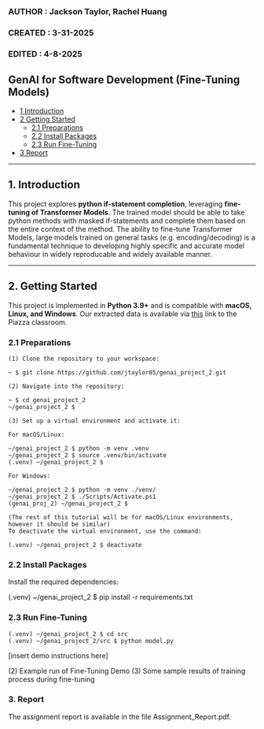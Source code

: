##
### AUTHOR   : Jackson Taylor, Rachel Huang
### CREATED  : 3-31-2025
### EDITED   : 4-8-2025
##

## GenAI for Software Development (Fine-Tuning Models)

* [1 Introduction](#1-introduction)  
* [2 Getting Started](#2-getting-started)  
  * [2.1 Preparations](#21-preparations)  
  * [2.2 Install Packages](#22-install-packages)  
  * [2.3 Run Fine-Tuning](#23-run-fine-tuning)  
* [3 Report](#3-report)  

---

## **1. Introduction**  
This project explores **python if-statement completion**, leveraging **fine-tuning of Transformer Models**. The trained model should be able to take python methods with masked if-statements and complete them based on the entire context of the method. The ability to fine-tune Transformer Models, large models trained on general tasks (e.g. encoding/decoding) is a fundamental technique to developing highly specific and accurate model behaviour in widely reproducable and widely available manner.

---

## **2. Getting Started**  

This project is implemented in **Python 3.9+** and is compatible with **macOS, Linux, and Windows**. Our extracted data is available via [this](https://piazza.com/class_profile/get_resource/m5yv2dhoopb363/m8rm0p0lved54j) link to the Piazza classroom. 

### **2.1 Preparations**  

```shell
(1) Clone the repository to your workspace:

~ $ git clone https://github.com/jtaylor05/genai_project_2.git

(2) Navigate into the repository:

~ $ cd genai_project_2
~/genai_project_2 $

(3) Set up a virtual environment and activate it:

For macOS/Linux:

~/genai_project_2 $ python -m venv .venv
~/genai_project_2 $ source .venv/bin/activate
(.venv) ~/genai_project_2 $ 

For Windows:

~/genai_project_2 $ python -m venv ./venv/
~/genai_project_2 $ ./Scripts/Activate.ps1
(genai_proj_2) ~/genai_project_2 $ 

(The rest of this tutorial will be for macOS/Linux environments, however it should be similar)
To deactivate the virtual environment, use the command:

(.venv) ~/genai_project_2 $ deactivate
```

### **2.2 Install Packages**

Install the required dependencies:

(.venv) ~/genai_project_2 $ pip install -r requirements.txt

### **2.3 Run Fine-Tuning**

```
(.venv) ~/genai_project_2 $ cd src
(.venv) ~/genai_project_2/src $ python model.py
```

[insert demo instructions here]

(2) Example run of Fine-Tuning Demo
(3) Some sample results of training process during fine-tuning




### 3. Report

The assignment report is available in the file Assignment_Report.pdf.





